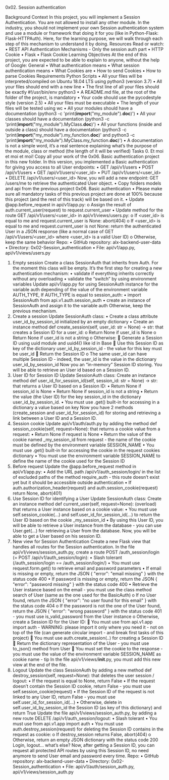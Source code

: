 0x02. Session authentication

Background Context
In this project, you will implement a Session Authentication. You are not allowed to install any other module.
In the industry, you should not implement your own Session authentication system and use a module or framework that doing it for you (like in Python-Flask: Flask-HTTPAuth). Here, for the learning purpose, we will walk through each step of this mechanism to understand it by doing.
Resources Read or watch:
    •	REST API Authentication Mechanisms - Only the session auth part
    •	HTTP Cookie
    •	Flask
    •	Flask Cookie
Learning Objectives
At the end of this project, you are expected to be able to explain to anyone, without the help of Google:
General
    •	What authentication means
    •	What session authentication means
    •	What Cookies are
    •	How to send Cookies
    •	How to parse Cookies
Requirements
Python Scripts
    •	All your files will be interpreted/compiled on Ubuntu 18.04 LTS using python3 (version 3.7)
    •	All your files should end with a new line
    •	The first line of all your files should be exactly #!/usr/bin/env python3
    •	A README.md file, at the root of the folder of the project, is mandatory
    •	Your code should use the pycodestyle style (version 2.5)
    •	All your files must be executable
    •	The length of your files will be tested using wc
    •	All your modules should have a documentation (python3 -c 'print(__import__("my_module").__doc__)')
    •	All your classes should have a documentation (python3 -c 'print(__import__("my_module").MyClass.__doc__)')
    •	All your functions (inside and outside a class) should have a documentation (python3 -c 'print(__import__("my_module").my_function.__doc__)' and python3 -c 'print(__import__("my_module").MyClass.my_function.__doc__)')
    •	A documentation is not a simple word, it’s a real sentence explaining what’s the purpose of the module, class or method (the length of it will be verified)
Tasks
0. Et moi et moi et moi!
Copy all your work of the 0x06. Basic authentication project in this new folder.
In this version, you implemented a Basic authentication for giving you access to all User endpoints:
    •	GET /api/v1/users
    •	POST /api/v1/users
    •	GET /api/v1/users/<user_id>
    •	PUT /api/v1/users/<user_id>
    •	DELETE /api/v1/users/<user_id>
    Now, you will add a new endpoint: GET /users/me to retrieve the authenticated User object.
    •	Copy folders models and api from the previous project 0x06. Basic authentication
    •	Please make sure all mandatory tasks of this previous project are done at 100% because this project (and the rest of this track) will be based on it.
    •	Update @app.before_request in api/v1/app.py:
    o	Assign the result of auth.current_user(request) to request.current_user
    •	Update method for the route GET /api/v1/users/<user_id> in api/v1/views/users.py:
    o	If <user_id> is equal to me and request.current_user is None: abort(404)
    o	If <user_id> is equal to me and request.current_user is not None: return the authenticated User in a JSON response (like a normal case of GET /api/v1/users/<user_id> where <user_id> is a valid User ID)
    o	Otherwise, keep the same behavior
Repo:
    •	GitHub repository: alx-backend-user-data
    •	Directory: 0x02-Session_authentication
    •	File: api/v1/app.py, api/v1/views/users.py
1. Empty session
Create a class SessionAuth that inherits from Auth. For the moment this class will be empty. It’s the first step for creating a new authentication mechanism:
    •	validate if everything inherits correctly without any overloading
    •	validate the “switch” by using environment variables
Update api/v1/app.py for using SessionAuth instance for the variable auth depending of the value of the environment variable AUTH_TYPE, If AUTH_TYPE is equal to session_auth:
    •	import SessionAuth from api.v1.auth.session_auth
    •	create an instance of SessionAuth and assign it to the variable auth
Otherwise, keep the previous mechanism.
2. Create a session
Update SessionAuth class:
    •	Create a class attribute user_id_by_session_id initialized by an empty dictionary
    •	Create an instance method def create_session(self, user_id: str = None) -> str: that creates a Session ID for a user_id:
    o	Return None if user_id is None
    o	Return None if user_id is not a string
    o	Otherwise:
        	Generate a Session ID using uuid module and uuid4() like id in Base
        	Use this Session ID as key of the dictionary user_id_by_session_id - the value for this key must be user_id
        	Return the Session ID
    o	The same user_id can have multiple Session ID - indeed, the user_id is the value in the dictionary user_id_by_session_id
Now you an “in-memory” Session ID storing. You will be able to retrieve an User id based on a Session ID.
3. User ID for Session ID
Update SessionAuth class:
Create an instance method def user_id_for_session_id(self, session_id: str = None) -> str: that returns a User ID based on a Session ID:
    •	Return None if session_id is None
    •	Return None if session_id is not a string
    •	Return the value (the User ID) for the key session_id in the dictionary user_id_by_session_id.
    •	You must use .get() built-in for accessing in a dictionary a value based on key
Now you have 2 methods (create_session and user_id_for_session_id) for storing and retrieving a link between a User ID and a Session ID.
4. Session cookie
Update api/v1/auth/auth.py by adding the method def session_cookie(self, request=None): that returns a cookie value from a request:
    •	Return None if request is None
    •	Return the value of the cookie named _my_session_id from request - the name of the cookie must be defined by the environment variable SESSION_NAME
    •	You must use .get() built-in for accessing the cookie in the request cookies dictionary
    •	You must use the environment variable SESSION_NAME to define the name of the cookie used for the Session ID
5. Before request
Update the @app.before_request method in api/v1/app.py:
    •	Add the URL path /api/v1/auth_session/login/ in the list of excluded paths of the method require_auth - this route doesn’t exist yet but it should be accessible outside authentication
    •	If auth.authorization_header(request) and auth.session_cookie(request) return None, abort(401)
6. Use Session ID for identifying a User
Update SessionAuth class:
Create an instance method def current_user(self, request=None): (overload) that returns a User instance based on a cookie value:
    •	You must use self.session_cookie(...) and self.user_id_for_session_id(...) to return the User ID based on the cookie _my_session_id
    •	By using this User ID, you will be able to retrieve a User instance from the database - you can use User.get(...) for retrieving a User from the database.
Now, you will be able to get a User based on his session ID.
7. New view for Session Authentication
Create a new Flask view that handles all routes for the Session authentication.
In the file api/v1/views/session_auth.py, create a route POST /auth_session/login (= POST /api/v1/auth_session/login):
    •	Slash tolerant (/auth_session/login == /auth_session/login/)
    •	You must use request.form.get() to retrieve email and password parameters
    •	If email is missing or empty, return the JSON { "error": "email missing" } with the status code 400
    •	If password is missing or empty, return the JSON { "error": "password missing" } with the status code 400
    •	Retrieve the User instance based on the email - you must use the class method search of User (same as the one used for the BasicAuth)
        o	If no User found, return the JSON { "error": "no user found for this email" } with the status code 404
        o	If the password is not the one of the User found, return the JSON { "error": "wrong password" } with the status code 401 - you must use is_valid_password from the User instance
        o	Otherwise, create a Session ID for the User ID:
            	You must use from api.v1.app import auth - WARNING: please import it only where you need it - not on top of the file (can generate circular import - and break first tasks of this project)
            	You must use auth.create_session(..) for creating a Session ID
            	Return the dictionary representation of the User - you must use to_json() method from User
            	You must set the cookie to the response - you must use the value of the environment variable SESSION_NAME as cookie name - tip
In the file api/v1/views/__init__.py, you must add this new view at the end of the file.
8. Logout
Update the class SessionAuth by adding a new method def destroy_session(self, request=None): that deletes the user session / logout:
    •	If the request is equal to None, return False
    •	If the request doesn’t contain the Session ID cookie, return False - you must use self.session_cookie(request)
    •	If the Session ID of the request is not linked to any User ID, return False - you must use self.user_id_for_session_id(...)
    •	Otherwise, delete in self.user_id_by_session_id the Session ID (as key of this dictionary) and return True
Update the file api/v1/views/session_auth.py, by adding a new route DELETE /api/v1/auth_session/logout:
    •	Slash tolerant
    •	You must use from api.v1.app import auth
    •	You must use auth.destroy_session(request) for deleting the Session ID contains in the request as cookie:
o	If destroy_session returns False, abort(404)
o	Otherwise, return an empty JSON dictionary with the status code 200
Login, logout… what’s else?
Now, after getting a Session ID, you can request all protected API routes by using this Session ID, no need anymore to send User email and password every time.
Repo:
•	GitHub repository: alx-backend-user-data
•	Directory: 0x02-Session_authentication
•	File: api/v1/auth/session_auth.py, api/v1/views/session_auth.py
